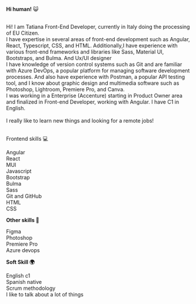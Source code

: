 <b>Hi human!</b> 
😺

<br>Hi! I am Tatiana Front-End Developer, currently in Italy doing the processing of EU Citizen.<br>
I have expertise in several areas of front-end development such as Angular, React, Typescript, CSS, and HTML. Additionally,I have experience with various front-end frameworks and libraries like Sass, Material UI, Bootstraps, and Bulma. And Ux/UI designer
<br>
I have knowledge of version control systems such as Git and are familiar with Azure DevOps, a popular platform for managing software development processes. And also have experience with Postman, a popular API testing tool, and I know about graphic design and multimedia software such as Photoshop, Lightroom, Premiere Pro, and Canva.
<br>I was working in a Enterprise (Accenture) starting in Product Owner area and finalized in Front-end Developer, working with Angular. I have C1 in English.<br>
<br>I really like to learn new things and looking for a remote jobs!<br>

<br>Frontend skills 💻 </br>

Angular
<br>
React
<br>
MUI
<br>
Javascript
<br>
Bootstrap
<br>
Bulma 
<br>
Sass
<br>
Git and GitHub
<br>
HTML
<br>
CSS

<b>Other skills 📌</b>

Figma
<br>
Photoshop
<br>
Premiere Pro
<br>
Azure devops

<b>Soft Skill 🌍</b>

English c1
<br>
Spanish native
<br>
Scrum methodology
<br>
I like to talk about a lot of things 


